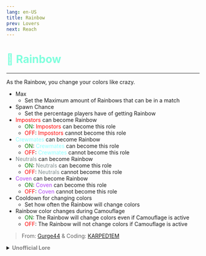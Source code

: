 ```yaml
---
lang: en-US
title: Rainbow
prev: Lovers
next: Reach
---
```


# <font color=#80ffdd>🌈 <b>Rainbow</b></font> <Badge text="Miscellaneous" type="tip" vertical="middle"/>
---

As the Rainbow, you change your colors like crazy.
* Max
  * Set the Maximum amount of Rainbows that can be in a match
* Spawn Chance
  * Set the percentage players have of getting Rainbow
* <font color=red>Impostors</font> can become Rainbow
  * <font color=green>ON</font>: <font color=red>Impostors</font> can become this role
  * <font color=red>OFF</font>: <font color=red>Impostors</font> cannot become this role
* <font color=#8cffff>Crewmates</font> can become Rainbow
  * <font color=green>ON</font>: <font color=#8cffff>Crewmates</font> can become this role
  * <font color=red>OFF</font>: <font color=#8cffff>Crewmates</font> cannot become this role
* <font color=#7f8c8d>Neutrals</font> can become Rainbow
  * <font color=green>ON</font>: <font color=#7f8c8d>Neutrals</font> can become this role
  * <font color=red>OFF</font>: <font color=#7f8c8d>Neutrals</font> cannot become this role
* <font color=#ac42f2>Coven</font> can become Rainbow
  * <font color=green>ON</font>: <font color=#ac42f2>Coven</font> can become this role
  * <font color=red>OFF</font>: <font color=#ac42f2>Coven</font> cannot become this role
* Cooldown for changing colors
  * Set how often the Rainbow will change colors
* Rainbow color changes during Camouflage
  * <font color=green>ON</font>: The Rainbow will change colors even if Camouflage is active
  * <font color=red>OFF</font>: The Rainbow will not change colors if Camouflage is active

> From: [Gurge44](#) & Coding: [KARPED1EM](https://github.com/KARPED1EM)

<details>
<summary><b><font color=gray>Unofficial Lore</font></b></summary>

Placeholder: This role is a ROLE OH EM GOSH
> Submitted by: Member
</details>
